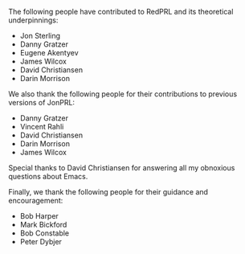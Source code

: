 The following people have contributed to RedPRL and its theoretical underpinnings:

- Jon Sterling
- Danny Gratzer
- Eugene Akentyev
- James Wilcox
- David Christiansen
- Darin Morrison

We also thank the following people for their contributions to previous versions
of JonPRL:

- Danny Gratzer
- Vincent Rahli
- David Christiansen
- Darin Morrison
- James Wilcox

Special thanks to David Christiansen for answering all my obnoxious questions
about Emacs.

Finally, we thank the following people for their guidance and encouragement:

- Bob Harper
- Mark Bickford
- Bob Constable
- Peter Dybjer
